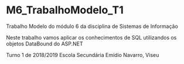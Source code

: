 # M6_TrabalhoModelo_T1
Trabalho Modelo do módulo 6 da disciplina de Sistemas de Informação

Neste trabalho vamos aplicar os conhecimentos de SQL utilizandos os objetos DataBound do ASP.NET

Turno 1 de 2018/2019
Escola Secundária Emídio Navarro, Viseu
